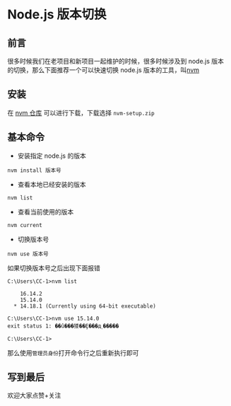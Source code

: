 # Node.js 版本切换

## 前言

很多时候我们在老项目和新项目一起维护的时候，很多时候涉及到 node.js 版本的切换，那么下面推荐一个可以快速切换 node.js 版本的工具，叫[nvm](https://github.com/nvm-sh/nvm)

## 安装

在 [nvm 仓库](https://github.com/coreybutler/nvm-windows/releases) 可以进行下载，下载选择 `nvm-setup.zip`

## 基本命令

- 安装指定 node.js 的版本

```shell
nvm install 版本号
```

- 查看本地已经安装的版本

```shell
nvm list
```

- 查看当前使用的版本

```shell
nvm current
```

- 切换版本号

```shell
nvm use 版本号
```

如果切换版本号之后出现下面报错

```shell
C:\Users\CC-1>nvm list

    16.14.2
    15.14.0
  * 14.18.1 (Currently using 64-bit executable)

C:\Users\CC-1>nvm use 15.14.0
exit status 1: ��û���㹻��Ȩ��ִ�д˲�����

C:\Users\CC-1>
```

那么使用`管理员身份`打开命令行之后重新执行即可

## 写到最后

欢迎大家点赞+关注
